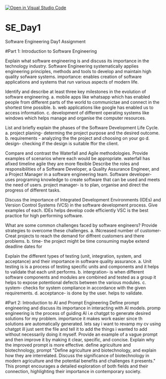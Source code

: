 [![Open in Visual Studio Code](https://classroom.github.com/assets/open-in-vscode-2e0aaae1b6195c2367325f4f02e2d04e9abb55f0b24a779b69b11b9e10269abc.svg)](https://classroom.github.com/online_ide?assignment_repo_id=15570029&assignment_repo_type=AssignmentRepo)
# SE_Day1
Software Engineering Day1 Assignment

#Part 1: Introduction to Software Engineering

Explain what software engineering is and discuss its importance in the technology industry.
Software Engineering systematically applies engineering principles, methods and tools to develop and maintain high quality sofware systems.
importance: enables creation of software applications and systems that run various aspects of modern life.

Identify and describe at least three key milestones in the evolution of software engineering.
a. mobile apps like whatsapp which has enabled people from different parts of the world to communictae and connect in the shortest time possible.
b. web applications like google has enabled us to access information.
c. development of different operating systems like windows which helps manage and organise the computer resources.

List and briefly explain the phases of the Software Development Life Cycle.
a. project planing- determing the project purpose and the desired outcome.
b. requirements - analyzing the the project and choosing on your go
d. design- checking if the design is suitable ffor the client.

Compare and contrast the Waterfall and Agile methodologies. Provide examples of scenarios where each would be appropriate.
waterfall has afixed timeline
agile they are more flexible 
Describe the roles and responsibilities of a Software Developer, a Quality Assurance Engineer, and a Project Manager in a software engineering team.
Software developer- uses programing knowledge to create software that can be used and meets the need of users.
project manager- is to plan, organise and direct the progress of different tasks.

Discuss the importance of Integrated Development Environments (IDEs) and Version Control Systems (VCS) in the software development process. Give examples of each.
IDEs helps develop code efficiently
VSC is the best practice for high performing software.

What are some common challenges faced by software engineers? Provide strategies to overcome these challenges.
a. INcreased number of customer- Creat projects to reach the demand for diffrent customers and there problems.
b. time- the project might be time consuming maybe extend deadline dates for 

Explain the different types of testing (unit, integration, system, and acceptance) and their importance in software quality assurance.
a. Unit testing is is a process of testing specific units and components and it helps to validate that each unit performs.
b. intergration- is when different software components and modules are combined and tested as a group it helps to expose potentional defects between the various modules.
c. system- checks for system compliance in accordance with the given requirements.
d. acceptance- is done by the user. helps to validate.

#Part 2: Introduction to AI and Prompt Engineering
Define prompt engineering and discuss its importance in interacting with AI models.
promp engineering is the process of guiding AI i.e chatgpt to generate desired solutions for my problem.
importance
it makes work easier since th solutions are automatically generated. lets say i want to revamp my cv using chatgpt ill just sent the file and tell it to add the things i wanted to add without necessarily doing it myself.
Provide an example of a vague prompt and then improve it by making it clear, specific, and concise. Explain why the improved prompt is more effective.
define agriculture and biotechnology,
prompt  "Define agriculture and biotechnology, and explain how they are interrelated. Discuss the significance of biotechnology in modern agriculture and the potential benefits and challenges it presents." This prompt encourages a detailed exploration of both fields and their connection, highlighting their importance in contemporary society.
